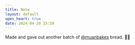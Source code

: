 ```yaml
---
title: Note
layout: default
open_heart: true
date: 2024-04-20 15:59
---
```


Made and gave out another batch of [@muanbakes](https://instagram.com/muanbakes) bread. 🥨🥖
